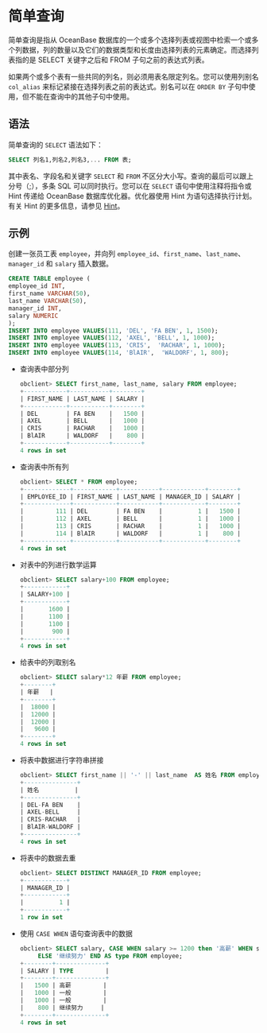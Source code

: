 # 简单查询

简单查询是指从 OceanBase 数据库的一个或多个选择列表或视图中检索一个或多个列数据，列的数量以及它们的数据类型和长度由选择列表的元素确定。而选择列表指的是 SELECT 关键字之后和 FROM 子句之前的表达式列表。

如果两个或多个表有一些共同的列名，则必须用表名限定列名。您可以使用列别名 `col_alias` 来标记紧接在选择列表之前的表达式。别名可以在 `ORDER BY` 子句中使用，但不能在查询中的其他子句中使用。

## 语法

简单查询的 `SELECT` 语法如下：

```sql
SELECT 列名1,列名2,列名3,... FROM 表;
```

其中表名、字段名和关键字 `SELECT` 和 `FROM` 不区分大小写。查询的最后可以跟上分号（;），多条 SQL 可以同时执行。您可以在 `SELECT` 语句中使用注释将指令或 Hint 传递给 OceanBase 数据库优化器。优化器使用 Hint 为语句选择执行计划。有关 Hint 的更多信息，请参见 [Hint](../300.basic-elements-of-oracle-mode/600.annotation-of-oracle-mode/400.hint-of-oracle-mode/100.hint-overview-of-oracle-mode.md)。

## 示例

创建一张员工表 `employee`，并向列 `employee_id`、`first_name`、`last_name`、`manager_id` 和 `salary` 插入数据。

```sql
CREATE TABLE employee (
employee_id INT,
first_name VARCHAR(50),
last_name VARCHAR(50),
manager_id INT,
salary NUMERIC
);
INSERT INTO employee VALUES(111, 'DEL', 'FA BEN', 1, 1500);
INSERT INTO employee VALUES(112, 'AXEL', 'BELL', 1, 1000);
INSERT INTO employee VALUES(113, 'CRIS',  'RACHAR', 1, 1000);
INSERT INTO employee VALUES(114, 'BlAIR',  'WALDORF', 1, 800);
```

* 查询表中部分列

     ```sql
     obclient> SELECT first_name, last_name, salary FROM employee;
     +------------+-----------+--------+
     | FIRST_NAME | LAST_NAME | SALARY |
     +------------+-----------+--------+
     | DEL        | FA BEN    |   1500 |
     | AXEL       | BELL      |   1000 |
     | CRIS       | RACHAR    |   1000 |
     | BlAIR      | WALDORF   |    800 |
     +------------+-----------+--------+
     4 rows in set
     ```

* 查询表中所有列

     ```sql
     obclient> SELECT * FROM employee;
     +-------------+------------+-----------+------------+--------+
     | EMPLOYEE_ID | FIRST_NAME | LAST_NAME | MANAGER_ID | SALARY |
     +-------------+------------+-----------+------------+--------+
     |         111 | DEL        | FA BEN    |          1 |   1500 |
     |         112 | AXEL       | BELL      |          1 |   1000 |
     |         113 | CRIS       | RACHAR    |          1 |   1000 |
     |         114 | BlAIR      | WALDORF   |          1 |    800 |
     +-------------+------------+-----------+------------+--------+
     4 rows in set
     ```

* 对表中的列进行数学运算

     ```sql
     obclient> SELECT salary+100 FROM employee;
     +------------+
     | SALARY+100 |
     +------------+
     |       1600 |
     |       1100 |
     |       1100 |
     |        900 |
     +------------+
     4 rows in set
     ```

* 给表中的列取别名

     ```sql
     obclient> SELECT salary*12 年薪 FROM employee;
     +--------+
     | 年薪   |
     +--------+
     |  18000 |
     |  12000 |
     |  12000 |
     |   9600 |
     +--------+
     4 rows in set
     ```

* 将表中数据进行字符串拼接

     ```sql
     obclient> SELECT first_name || '-' || last_name  AS 姓名 FROM employee;
     +---------------+
     | 姓名          |
     +---------------+
     | DEL-FA BEN    |
     | AXEL-BELL     |
     | CRIS-RACHAR   |
     | BlAIR-WALDORF |
     +---------------+
     4 rows in set
     ```

* 将表中的数据去重

     ```sql
     obclient> SELECT DISTINCT MANAGER_ID FROM employee;
     +------------+
     | MANAGER_ID |
     +------------+
     |          1 |
     +------------+
     1 row in set
     ```

* 使用 `CASE WHEN` 语句查询表中的数据

     ```sql
     obclient> SELECT salary, CASE WHEN salary >= 1200 then '高薪' WHEN salary >= 1000 THEN '一般'
          ELSE '继续努力' END AS type FROM employee;
     +--------+--------------+
     | SALARY | TYPE         |
     +--------+--------------+
     |   1500 | 高薪         |
     |   1000 | 一般         |
     |   1000 | 一般         |
     |    800 | 继续努力     |
     +--------+--------------+
     4 rows in set
     ```
